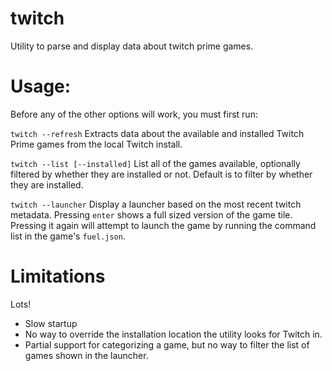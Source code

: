 # twitch
Utility to parse and display data about twitch prime games.

# Usage:
Before any of the other options will work, you must first run:

`twitch --refresh` Extracts data about the available and installed Twitch Prime games from the local Twitch install.

`twitch --list [--installed]` List all of the games available, optionally filtered by whether they are installed or not. Default is to filter by whether they are installed.

`twitch --launcher` Display a launcher based on the most recent twitch metadata. Pressing `enter` shows a full sized version of the game tile. Pressing it again will attempt to launch the game by running the command list in the game's `fuel.json`.

# Limitations
Lots!

* Slow startup
* No way to override the installation location the utility looks for Twitch in.
* Partial support for categorizing a game, but no way to filter the list of games shown in the launcher.
